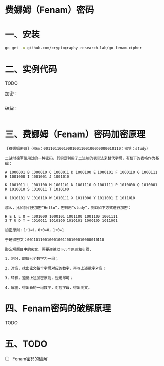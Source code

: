 # 费娜姆（Fenam）密码

# 一、安装

```bash
go get -u github.com/cryptography-research-lab/go-fenam-cipher
```

# 二、实例代码

TODO 

加密：

```go
```

破解：

```go
```



# 三、费娜姆（Fenam）密码加密原理


```text
【费娜姆密码】（密码：00110110010001001100100010000010110；密钥：study）

二战时德军使用过的一种密码，其实是利用了二进制的表示法来替代字母，有如下的表格作为基础：

A 1000001 B 1000010 C 1000011 D 1000100 E 1000101 F 1000110 G 1000111 H 1001000 I 1001001 J 1001010

K 1001011 L 1001100 M 1001101 N 1001110 O 1001111 P 1010000 Q 1010001 R 1010010 S 1010011 T 1010100

U 1010101 V 1010110 W 1010111 X 1011000 Y 1011001 Z 1011010

那么，比如我们要加密“Hello”，密钥用“study”，则以如下方式进行加密：

H E L L O = 1001000 1000101 1001100 1001100 1001111
S T U D Y = 1010011 1010100 1010101 1000100 1011001

加密原则：1+1=0，0+0=0，1+0=1

于是得密文：00110110010001001100100010000010110

那么解题目中的密文，需要遵循以下几个原则和步骤，

1，划分，即每七个数字为一组；

2，对应，找出密文每个字母对应的数字，再与上述数字对应；

3，转换，遵循上述加密原则，逆用即可；

4，解密，得出新的一组数字，对应字母，得出明文。
```

# 四、Fenam密码的破解原理

TODO 

# 五、TODO 

- [ ] Fenam密码的破解 
